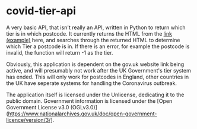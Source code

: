 # covid-tier-api
A very basic API, that isn't really an API, written in Python to return which tier is in which postcode. It currently returns the HTML from the [link (example)](https://www.gov.uk/find-coronavirus-local-restrictions?postcode=SW1A+1AA) here, and searches through the returned HTML to determine which Tier a postcode is in. If there is an error, for example the postcode is invalid, the function will return -1 as the tier.

Obviously, this application is dependent on the gov.uk website link being active, and will presumably not work after the UK Government's tier system has ended. This will only work for postcodes in England, other countries in the UK have seperate systems for handling the Coronavirus outbreak.

The application itself is licensed under the Unlicense, dedicating it to the public domain. Government information is licensed under the [Open Government License v3.0 (OGLv3.0)](https://www.nationalarchives.gov.uk/doc/open-government-licence/version/3/].
